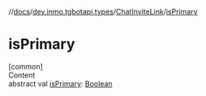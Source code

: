 //[docs](../../../index.md)/[dev.inmo.tgbotapi.types](../index.md)/[ChatInviteLink](index.md)/[isPrimary](is-primary.md)



# isPrimary  
[common]  
Content  
abstract val [isPrimary](is-primary.md): [Boolean](https://kotlinlang.org/api/latest/jvm/stdlib/kotlin/-boolean/index.html)  



